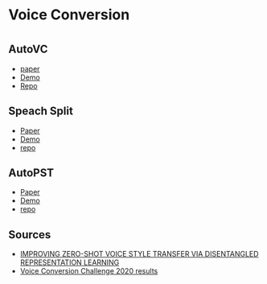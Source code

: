 # Voice Conversion

# 



## AutoVC
- [paper](https://arxiv.org/abs/1905.05879)
- [Demo](https://auspicious3000.github.io/autovc-demo/)
- [Repo](https://github.com/auspicious3000/autovc)



## Speach Split

- [Paper](https://arxiv.org/abs/2004.11284)
- [Demo](https://auspicious3000.github.io/SpeechSplit-Demo/)
- [repo](https://github.com/auspicious3000/SpeechSplit)

## AutoPST

- [Paper](https://arxiv.org/abs/2106.08519)
- [Demo](https://auspicious3000.github.io/AutoPST-Demo/)
- [repo](https://github.com/auspicious3000/AutoPST)

## Sources 

- [IMPROVING ZERO-SHOT VOICE STYLE TRANSFER VIA
DISENTANGLED REPRESENTATION LEARNING](https://openreview.net/pdf?id=TgSVWXw22FQ)
- [Voice Conversion Challenge 2020 results ](https://www.youtube.com/watch?v=eDbfcFy1OEg)


```python

```

